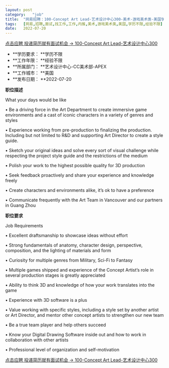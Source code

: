 ```yaml
---
layout:	post
category:	"job"
title:	"网易招聘：100-Concept Art Lead-艺术设计中心300-美术-游戏美术类-美国学历不限经验不限"
tags:	[网易,招聘,面试,找工作,工作,内推,美术,游戏美术类,美国,学历不限,经验不限]
date:	2022-07-20
---
```


[点击应聘 投递简历就有面试机会 ->  100-Concept Art Lead-艺术设计中心300](http://mobile.bole.netease.com/bole/boleDetail?id=40995&employeeId=346f03c3cda5f04c&key=all)



- **学历要求： **学历不限
- **工作年限： **经验不限
- **所属部门： **艺术设计中心-CC美术部-APEX
- **工作城市： **美国
- **发布日期： **2022-07-20



**职位描述**

What your days would be like

• Be a driving force in the Art Department to create immersive game environments and a cast of iconic characters in a variety of genres and styles 

• Experience working from pre-production to finalizing the production. Including but not limited to R&amp;D and supporting Art Director to create a style guide.   

• Sketch your original ideas and solve every sort of visual challenge while respecting the project style guide and the restrictions of the medium 

• Polish your work to the highest possible quality for 3D production

• Seek feedback proactively and share your experience and knowledge freely

• Create characters and environments alike, it’s ok to have a preference 

• Communicate frequently with the Art Team in Vancouver and our partners in Guang Zhou



**职位要求**

Job Requirements

• Excellent draftsmanship to showcase ideas without effort

• Strong fundamentals of anatomy, character design, perspective, composition, and the lighting of materials and form

• Curiosity for multiple genres from Military, Sci-Fi to Fantasy

• Multiple games shipped and experience of the Concept Artist’s role in several production stages is greatly appreciated 

• Ability to think 3D and knowledge of how your work translates into the game

• Experience with 3D software is a plus 

• Value working with specific styles, including a style set by another artist or Art Director, and mentor other concept artists to strengthen our new team 

• Be a true team player and help others succeed

• Know your Digital Drawing Software inside out and how to work in collaboration with other artists

• Professional level of organization and self-motivation



[点击应聘 投递简历就有面试机会 ->  100-Concept Art Lead-艺术设计中心300](http://mobile.bole.netease.com/bole/boleDetail?id=40995&employeeId=346f03c3cda5f04c&key=all)
